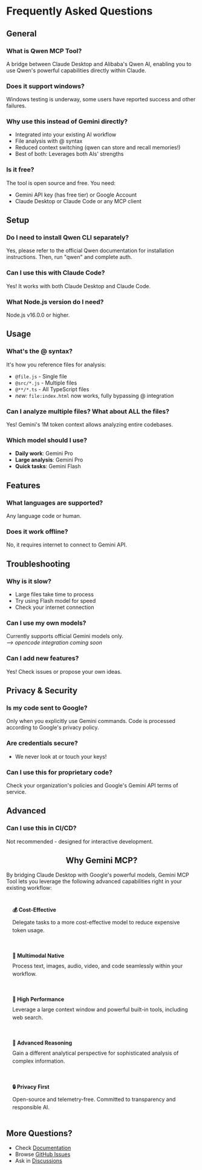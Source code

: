 # Frequently Asked Questions

## General

### What is Qwen MCP Tool?
A bridge between Claude Desktop and Alibaba's Qwen AI, enabling you to use Qwen's powerful capabilities directly within Claude.

### Does it support windows?
Windows testing is underway, some users have reported success and other failures.

### Why use this instead of Gemini directly?
- Integrated into your existing AI workflow
- File analysis with @ syntax
- Reduced context switching (qwen can store and recall memories!)
- Best of both: Leverages both AIs' strengths

### Is it free?
The tool is open source and free. You need:
- Gemini API key (has free tier) or Google Account
- Claude Desktop or Claude Code or any MCP client

## Setup

### Do I need to install Qwen CLI separately?
Yes, please refer to the official Qwen documentation for installation instructions.
Then, run "qwen" and complete auth.

### Can I use this with Claude Code?
Yes! It works with both Claude Desktop and Claude Code.

### What Node.js version do I need?
Node.js v16.0.0 or higher.

## Usage

### What's the @ syntax?
It's how you reference files for analysis:
- `@file.js` - Single file
- `@src/*.js` - Multiple files
- `@**/*.ts` - All TypeScript files
- *new:* `file:index.html` now works, fully bypassing @ integration

### Can I analyze multiple files? What about ALL the files?
Yes! Gemini's 1M token context allows analyzing entire codebases.

### Which model should I use?
- **Daily work**: Gemini Pro
- **Large analysis**: Gemini Pro
- **Quick tasks**: Gemini Flash

## Features

### What languages are supported?
Any language code or human.

### Does it work offline?
No, it requires internet to connect to Gemini API.

## Troubleshooting

### Why is it slow?
- Large files take time to process
- Try using Flash model for speed
- Check your internet connection

### Can I use my own models?
Currently supports official Gemini models only.<br>
*--> opencode integration coming soon*

### Can I add new features?
Yes! Check issues or propose your own ideas.

## Privacy & Security

### Is my code sent to Google?
Only when you explicitly use Gemini commands. Code is processed according to Google's privacy policy.

### Are credentials secure?
- We never look at or touch your keys!

### Can I use this for proprietary code?
Check your organization's policies and Google's Gemini API terms of service.

## Advanced

### Can I use this in CI/CD?
Not recommended - designed for interactive development.

<div style="text-align: center;">

## Why Gemini MCP?

</div>

By bridging Claude Desktop with Google's powerful models, Gemini MCP Tool lets you leverage the following advanced capabilities right in your existing workflow:

<div style="display: grid; grid-template-columns: repeat(auto-fit, minmax(250px, 1fr)); gap: 16px; margin: 24px 0;">
  <div style="background: var(--vp-c-bg-soft); padding: 16px; border-radius: 8px; border: 1px solid var(--vp-c-divider);">
    <h4 style="margin: 0 0 8px 0; color: var(--vp-c-brand);">💰 Cost-Effective</h4>
    <p style="margin: 0; font-size: 14px; line-height: 1.5;">Delegate tasks to a more cost-effective model to reduce expensive token usage.</p>
  </div>
  
  <div style="background: var(--vp-c-bg-soft); padding: 16px; border-radius: 8px; border: 1px solid var(--vp-c-divider);">
    <h4 style="margin: 0 0 8px 0; color: var(--vp-c-brand);">🎯 Multimodal Native</h4>
    <p style="margin: 0; font-size: 14px; line-height: 1.5;">Process text, images, audio, video, and code seamlessly within your workflow.</p>
  </div>
  
  <div style="background: var(--vp-c-bg-soft); padding: 16px; border-radius: 8px; border: 1px solid var(--vp-c-divider);">
    <h4 style="margin: 0 0 8px 0; color: var(--vp-c-brand);">🚀 High Performance</h4>
    <p style="margin: 0; font-size: 14px; line-height: 1.5;">Leverage a large context window and powerful built-in tools, including web search.</p>
  </div>
  
  <div style="background: var(--vp-c-bg-soft); padding: 16px; border-radius: 8px; border: 1px solid var(--vp-c-divider);">
    <h4 style="margin: 0 0 8px 0; color: var(--vp-c-brand);">🧠 Advanced Reasoning</h4>
    <p style="margin: 0; font-size: 14px; line-height: 1.5;">Gain a different analytical perspective for sophisticated analysis of complex information.</p>
  </div>
  
  <div style="background: var(--vp-c-bg-soft); padding: 16px; border-radius: 8px; border: 1px solid var(--vp-c-divider);">
    <h4 style="margin: 0 0 8px 0; color: var(--vp-c-brand);">🔒 Privacy First</h4>
    <p style="margin: 0; font-size: 14px; line-height: 1.5;">Open-source and telemetry-free. Committed to transparency and responsible AI.</p>
  </div>
</div>

## More Questions?

- Check [Documentation](/)
- Browse [GitHub Issues](https://github.com/jamubc/gemini-mcp-tool/issues)
- Ask in [Discussions](https://github.com/jamubc/gemini-mcp-tool/discussions)